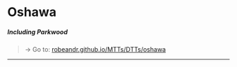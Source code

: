 # Oshawa
##### Including Parkwood
> → Go to: [robeandr.github.io/MTTs/DTTs/oshawa](../../MTTs/DTTs/oshawa.html)

<script type="text/javascript">
	location = "../../MTTs/DTTs/oshawa.html";
</script>

***

